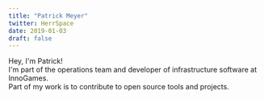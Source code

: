 ```yaml
---
title: "Patrick Meyer"
twitter: HerrSpace
date: 2019-01-03
draft: false
---
```


Hey, I'm Patrick!  
I'm part of the operations team and developer of infrastructure software at InnoGames.  
Part of my work is to contribute to open source tools and projects.  

